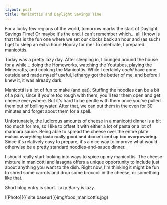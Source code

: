 ```yaml
---
layout: post
title: Manicottis and Daylight Savings Time
---
```


For a lucky few regions of the world, tomorrow marks the start of Daylight Savings Time! Or maybe it's the end. I can't remember which... all I know is that this is the fun one where we set our clocks back an hour and (as such) I get to sleep an extra hour! Hooray for me! To celebrate, I prepared manicottis.

Today was a pretty lazy day. After sleeping in, I lounged around the house for a while... doing the Homeworks, watching the Youtubes, playing the Minecrafts, and cooking the Manicottis. While I certainly *could* have gone outside and made myself useful, lethargy got the better of me, and before I knew it, it was already dark.

Manicotti is a lot of fun to make (and eat). Stuffing the noodles can be a bit of a pain, since if you're too rough with them, you'll tear them open and get cheese everywhere. But it's hard to be gentle with them once you've pulled them out of boiling water. After that, we can put them in the oven for 30 minutes and forget about them for a spell.

Unfortunately, the ludicrous amounts of cheese in a manicotti dinner is a bit too much for me, so I like to offset it with either a lot of pasta or a lot of marinara sauce. Being able to spread the cheese over the entire plate makes everything taste really good and doesn't end up too overpowering. Since it's relatively easy to prepare, it's a nice way to improve what would otherwise be a pretty standard noodles-and-sauce dinner.

I should really start looking into ways to spice up my manicottis. The cheese mixture in manicotti and lasagna offers a unique opportunity to include just about anything you want to the dish. Right now, I'm thinking it might be fun to shred some carrots and drop some broccoli in the cheese, or something like that.

Short blog entry is short. Lazy Barry is lazy.


![Photo]({{ site.baseurl }}img/food_manicottis.jpg)

